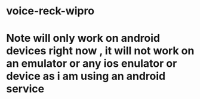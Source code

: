 # voice-reck-wipro

# Note will only work on android devices right now , it will not work on an emulator or any ios enulator or device as i am using an android service
